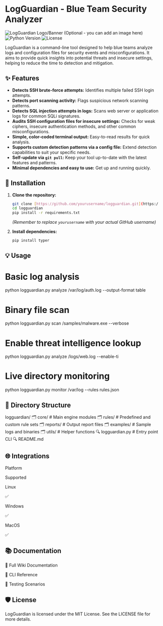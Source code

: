 # LogGuardian - Blue Team Security Analyzer

![LogGuardian Logo/Banner (Optional - you can add an image here)](https://img.shields.io/badge/Blue%20Team-Security-blue?style=for-the-badge&logo=shield)
![Python Version](https://img.shields.io/badge/Python-3.8%2B-green?style=for-the-badge&logo=python)
![License](https://img.shields.io/badge/License-MIT-purple?style=for-the-badge)

LogGuardian is a command-line tool designed to help blue teams analyze logs and configuration files for security events and misconfigurations. It aims to provide quick insights into potential threats and insecure settings, helping to reduce the time to detection and mitigation.

## ✨ Features

* **Detects SSH brute-force attempts:** Identifies multiple failed SSH login attempts.
* **Detects port scanning activity:** Flags suspicious network scanning patterns.
* **Detects SQL injection attempts in logs:** Scans web server or application logs for common SQLi signatures.
* **Audits SSH configuration files for insecure settings:** Checks for weak ciphers, insecure authentication methods, and other common misconfigurations.
* **Simple, color-coded terminal output:** Easy-to-read results for quick analysis.
* **Supports custom detection patterns via a config file:** Extend detection capabilities to suit your specific needs.
* **Self-update via `git pull`:** Keep your tool up-to-date with the latest features and patterns.
* **Minimal dependencies and easy to use:** Get up and running quickly.

## 🚀 Installation

1.  **Clone the repository:**
    ```bash
    git clone [https://github.com/yourusername/logguardian.git](https://github.com/yourusername/logguardian.git)
    cd logguardian
    pip install -r requirements.txt
    ```
    *(Remember to replace `yourusername` with your actual GitHub username)*

2.  **Install dependencies:**
    ```bash
    pip install typer
    ```

## 💡 Usage

# Basic log analysis
python logguardian.py analyze /var/log/auth.log --output-format table

# Binary file scan
python logguardian.py scan /samples/malware.exe --verbose

# Enable threat intelligence lookup
python logguardian.py analyze /logs/web.log --enable-ti

# Live directory monitoring
python logguardian.py monitor /var/log --rules rules.json

## 📁 Directory Structure

logguardian/
🗂 core/              # Main engine modules
🗂 rules/             # Predefined and custom rule sets
🗂 reports/           # Output report files
🗂 examples/          # Sample logs and binaries
🗂 utils/             # Helper functions
🔍 logguardian.py     # Entry point CLI
🔍 README.md

## 🌐 Integrations

Platform

Supported

Linux

✅

Windows

✅

MacOS

✅

## 📚 Documentation

📘 Full Wiki Documentation

📖 CLI Reference

🧪 Testing Scenarios

## 🛡️ License

LogGuardian is licensed under the MIT License. See the LICENSE file for more details.
